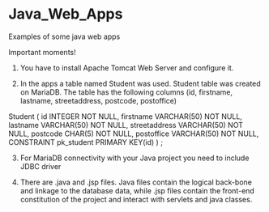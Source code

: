 # Java_Web_Apps
Examples of some java web apps

Important moments!
1) You have to install Apache Tomcat Web Server and configure it.

2) In the apps a table named Student was used.
Student table was created on MariaDB.
The table has the following columns (id, firstname, lastname, streetaddress, postcode, postoffice)

Student (
id INTEGER NOT NULL,
firstname VARCHAR(50) NOT NULL,
lastname VARCHAR(50) NOT NULL,
streetaddress VARCHAR(50) NOT NULL,
postcode CHAR(5) NOT NULL,
postoffice VARCHAR(50) NOT NULL,
CONSTRAINT pk_student PRIMARY KEY(id)
) ;

3) For MariaDB connectivity with your Java project you need to include JDBC driver

4) There are .java and .jsp files. Java files contain the logical back-bone and linkage to the database data, while .jsp files contain the front-end constitution of the project and interact with servlets and java classes.
